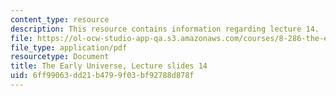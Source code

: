 ```yaml
---
content_type: resource
description: This resource contains information regarding lecture 14.
file: https://ol-ocw-studio-app-qa.s3.amazonaws.com/courses/8-286-the-early-universe-fall-2013/6ff99063dd21b4799f03bf92788d878f_MIT8_286F13_lec14.pdf
file_type: application/pdf
resourcetype: Document
title: The Early Universe, Lecture slides 14
uid: 6ff99063-dd21-b479-9f03-bf92788d878f
---
```

